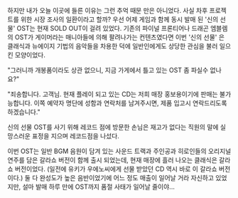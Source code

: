 하지만 내가 오늘 이곳에 들른 이유는 그런 추억 때문 만은 아니었다. 
사실 차후 프로젝트를 위한 시장 조사의 일환이라고 할까? 
우선 어제 게임과 함께 동시 발매 된 '신의 선물' OST는 현재 SOLD OUT이 걸려 있었다. 
기존의 파이널 프론티어나 드래곤 엠블렘의 OST가 게이머라는 매니아들에 의해 팔려나가는 컨텐츠였다면 이번 '신의 선물' 은 클래식과 뉴에이지 기법의 음악들을 차용한 덕에 일반인에게도 상당한 관심을 불러 일으킨 모양이었다. 

"그러니까 개봉품이라도 상관 없으니, 지금 가게에서 틀고 있는 OST 좀 파실수 없나요?" 

"죄송합니다. 고객님. 현재 플레이 되고 있는 CD는 저희 매장 홍보용이기에 판매는 불가능합니다. 이쪽 예약자 명단에 성함과 연락처를 남겨주시면, 제품 입고시 연락드리도록 하겠습니다." 

신의 선물 OST를 사기 위해 레코드 점에 방문한 손님은 재고가 없다는 직원의 말에 실망스러운 표정을 지으며 레코드점을 나섰다. 

이번 OST는 일반 BGM 음원이 담겨 있는 사운드 트랙과 주인공과 히로인들의 오리지널 연주를 담은 갈라쇼 버전이 함께 출시 되었는데, 현재 매장에 흘러 나오는 클래식은 갈라쇼 버전이었다. (일전에 유키가 우에노씨에게 선물 받았던 CD 역시 바로 이 갈라쇼 버전이다.) 
둘 다 완성도가 높은 음반이었기에 어느 정도 매출이 일어날 거라 자신하고 있었지만, 설마 발매 하루 만에 OST까지 품절 사태가 일어날 줄이야... 